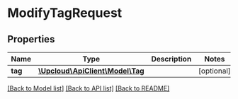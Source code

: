 # ModifyTagRequest

## Properties
Name | Type | Description | Notes
------------ | ------------- | ------------- | -------------
**tag** | [**\Upcloud\ApiClient\Model\Tag**](Tag.md) |  | [optional] 

[[Back to Model list]](../README.md#documentation-for-models) [[Back to API list]](../README.md#documentation-for-api-endpoints) [[Back to README]](../README.md)



